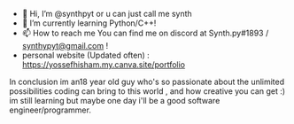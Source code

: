 - 👋 Hi, I’m @synthpyt or u can just call me synth
- 🌱 I’m currently learning Python/C++!
- 📫 How to reach me You can find me on discord at Synth.py#1893 / synthypyt@gmail.com !
- personal website (Updated often) : https://yossefhisham.my.canva.site/portfolio

In conclusion im an18 year old guy who's so passionate about the unlimited possibilities coding can bring to this world , and how creative you can get :)
im still learning but maybe one day i'll be a good software engineer/programmer.
